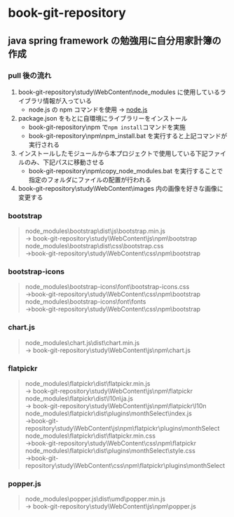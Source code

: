 # book-git-repository

## java spring framework の勉強用に自分用家計簿の作成

### pull 後の流れ

1. book-git-repository\study\WebContent\node_modules に使用しているライブラリ情報が入っている
   - node.js の npm コマンドを使用 → [node.js](https://nodejs.org/ja/)
2. package.json をもとに自環境にライブラリーをインストール
   - book-git-repository\npm で`npm install`コマンドを実施
   - book-git-repository\npm\npm_install.bat を実行すると上記コマンドが実行される
3. インストールしたモジュールから本プロジェクトで使用している下記ファイルのみ、下記パスに移動させる
   - book-git-repository\npm\copy_node_modules.bat を実行することで指定のフォルダにファイルの配置が行われる
4. book-git-repository\study\WebContent\images 内の画像を好きな画像に変更する

### bootstrap

> node_modules\bootstrap\dist\js\bootstrap.min.js  
> → book-git-repository\study\WebContent\js\npm\bootstrap  
> node_modules\bootstrap\dist\css\bootstrap.css  
> →book-git-repository\study\WebContent\css\npm\bootstrap

### bootstrap-icons

> node_modules\bootstrap-icons\font\bootstrap-icons.css  
> →book-git-repository\study\WebContent\css\npm\bootstrap  
> node_modules\bootstrap-icons\font\fonts  
> →book-git-repository\study\WebContent\css\npm\bootstrap

### chart.js

> node_modules\chart.js\dist\chart.min.js  
> → book-git-repository\study\WebContent\js\npm\chart.js

### flatpickr

> node_modules\flatpickr\dist\flatpickr.min.js  
> → book-git-repository\study\WebContent\js\npm\flatpickr  
> node_modules\flatpickr\dist\l10n\ja.js  
> → book-git-repository\study\WebContent\js\npm\flatpickr\l10n  
> node_modules\flatpickr\dist\plugins\monthSelect\index.js  
> →book-git-repository\study\WebContent\js\npm\flatpickr\plugins\monthSelect  
> node_modules\flatpickr\dist\flatpickr.min.css  
> →book-git-repository\study\WebContent\css\npm\flatpickr  
> node_modules\flatpickr\dist\plugins\monthSelect\style.css  
> →book-git-repository\study\WebContent\css\npm\flatpickr\plugins\monthSelect

### popper.js

> node_modules\popper.js\dist\umd\popper.min.js  
> → book-git-repository\study\WebContent\js\npm\popper.js
